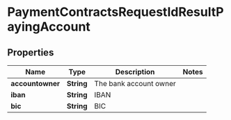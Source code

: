 
# PaymentContractsRequestIdResultPayingAccount

## Properties
Name | Type | Description | Notes
------------ | ------------- | ------------- | -------------
**accountowner** | **String** | The bank account owner | 
**iban** | **String** | IBAN | 
**bic** | **String** | BIC | 



